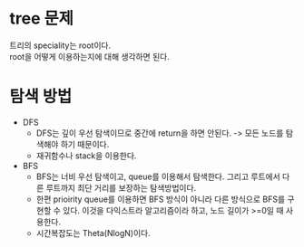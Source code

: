 # tree 문제
트리의 speciality는 root이다.<br>
root을 어떻게 이용하는지에 대해 생각하면 된다.<br>

# 탐색 방법
* DFS
  * DFS는 깊이 우선 탐색이므로 중간에 return을 하면 안된다. -> 모든 노드를 탐색해야 하기 때문이다.
  * 재귀함수나 stack을 이용한다.
* BFS
  * BFS는 너비 우선 탐색이고, queue를 이용해서 탐색한다. 그리고 루트에서 다른 루트까지 최단 거리를 보장하는 탐색방법이다.
  * 한편 prioirity queue를 이용하면 BFS 방식이 아니라 다른 방식으로 BFS를 구현할 수 있다. 이것을 다익스트라 알고리즘이라 하고, 노드 길이가 >=0일 때 사용한다.
  * 시간복잡도는 Theta(NlogN)이다.
